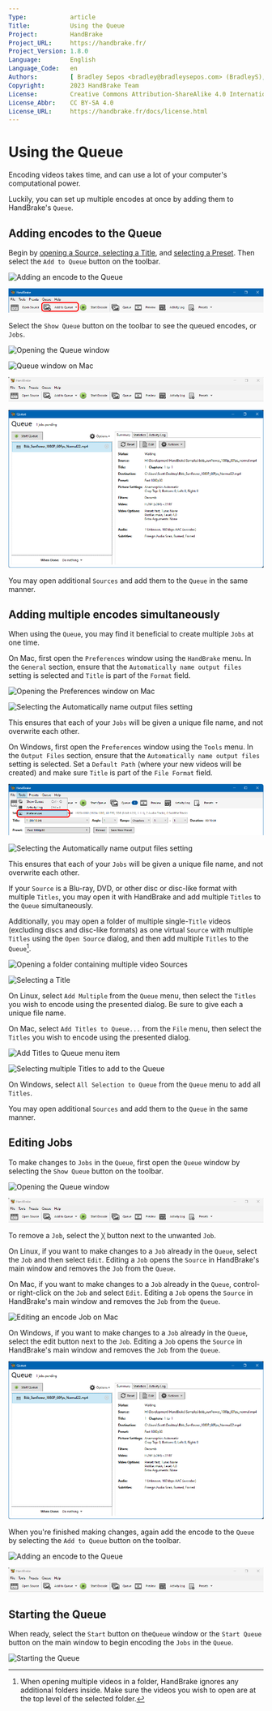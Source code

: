 ```yaml
---
Type:            article
Title:           Using the Queue
Project:         HandBrake
Project_URL:     https://handbrake.fr/
Project_Version: 1.8.0
Language:        English
Language_Code:   en
Authors:         [ Bradley Sepos <bradley@bradleysepos.com> (BradleyS), Scott (s55) ]
Copyright:       2023 HandBrake Team
License:         Creative Commons Attribution-ShareAlike 4.0 International
License_Abbr:    CC BY-SA 4.0
License_URL:     https://handbrake.fr/docs/license.html
---
```


Using the Queue
===============

Encoding videos takes time, and can use a lot of your computer's computational power.

Luckily, you can set up multiple encodes at once by adding them to HandBrake's `Queue`.

## Adding encodes to the Queue

Begin by [opening a Source, selecting a Title](../workflow/open-video-source.html), and [selecting a Preset](../workflow/select-preset.html). Then select the `Add to Queue` button on the toolbar.

<!-- .system-macos -->

![Adding an encode to the Queue](../../images/mac/add-to-queue-button-1.0.0.png "Select the Add to Queue button on the toolbar to add your encode to the queue.")

<!-- /.system-macos -->
<!-- .system-windows -->

![HandBrake toolbar on Windows](../../images/windows/add-to-queue-1.8.0.png "Select the Add to Queue button on the toolbar to add your encode to the queue.")

<!-- /.system-windows -->

Select the `Show Queue` button on the toolbar to see the queued encodes, or `Jobs`.

<!-- .system-macos -->

![Opening the Queue window](../../images/mac/queue-button-1.0.0.png "Select the Show Queue button on the toolbar to open the Queue window.")

![Queue window on Mac](../../images/mac/queue-1.8.0.png "The Queue window lists pending Jobs.")

<!-- /.system-macos -->
<!-- .system-windows -->

![HandBrake toolbar on Windows](../../images/windows/toolbar-1.8.0.png "Select the Show Queue button on the toolbar to open the Queue window.")

![Queue window on Windows](../../images/windows/queue-1.8.0.png "The Queue window lists pending Jobs.")

<!-- /.system-windows -->

You may open additional `Sources` and add them to the `Queue` in the same manner.

## Adding multiple encodes simultaneously

When using the `Queue`, you may find it beneficial to create multiple `Jobs` at one time.

<!-- .system-macos -->

On Mac, first open the `Preferences` window using the `HandBrake` menu. In the `General` section, ensure that the `Automatically name output files` setting is selected and `Title` is part of the `Format` field.

![Opening the Preferences window on Mac](../../images/mac/preferences-menu-1.0.0.png "Open the Preferences window using the HandBrake menu.")

![Selecting the Automatically name output files setting](../../images/mac/preferences-auto-naming-1.0.0.png "Select Automatically name output files to ensure unique file names when adding multiple Titles to the Queue.")

This ensures that each of your `Jobs` will be given a unique file name, and not overwrite each other.

<!-- /.system-macos -->
<!-- .system-windows -->

On Windows, first open the `Preferences` window using the `Tools` menu. In the `Output Files` section, ensure that the `Automatically name output files` setting is selected. Set a `Default Path` (where your new videos will be created) and make sure `Title` is part of the `File Format` field.

![Opening the Preferences window on Windows](../../images/windows/preferences-menu-1.8.0.png "Open the Preferences window using the Tools menu.")

![Selecting the Automatically name output files setting](../../images/windows/preferences-auto-naming-1.7.0.png "Set up Automatic File Naming to ensure unique file names when adding multiple Titles to the Queue.")

This ensures that each of your `Jobs` will be given a unique file name, and not overwrite each other.

<!-- /.system-windows -->

If your `Source` is a Blu-ray, DVD, or other disc or disc-like format with multiple `Titles`, you may open it with HandBrake and add multiple `Titles` to the `Queue` simultaneously.

Additionally, you may open a folder of multiple single-`Title` videos (excluding discs and disc-like formats) as one virtual `Source` with multiple `Titles` using the `Open Source` dialog, and then add multiple `Titles` to the `Queue`[^batch-scan-subdirectories].

<!-- .system-macos -->

![Opening a folder containing multiple video Sources](../../images/mac/open-source-dialog-folder-1.0.0.png "The Open Source dialog allows you to select a folder containing multiple video files.")

![Selecting a Title](../../images/mac/title-selection-1.1.0.png "The Title control lets you select which video clip you want to use.")

<!-- /.system-macos -->
<!-- .system-linux -->

On Linux, select `Add Multiple` from the `Queue` menu, then select the `Titles` you wish to encode using the presented dialog. Be sure to give each a unique file name.

<!-- /.system-linux -->
<!-- .system-macos -->

On Mac, select `Add Titles to Queue...` from the `File` menu, then select the `Titles` you wish to encode using the presented dialog.

![Add Titles to Queue menu item](../../images/mac/add-titles-to-queue-menu-1.0.0.png "Select Add Titles to Queue... from the File menu to open a selection dialog.")

![Selecting multiple Titles to add to the Queue](../../images/mac/add-titles-to-queue-1.0.0.png "Select the Titles you wish to encode from the Add Titles to Queue dialog.")

<!-- /.system-macos -->
<!-- .system-windows -->

On Windows, select `All Selection to Queue` from the `Queue` menu to add all `Titles`.

<!-- /.system-windows -->

You may open additional `Sources` and add them to the `Queue` in the same manner.

## Editing Jobs

To make changes to `Jobs` in the `Queue`, first open the `Queue` window by selecting the `Show Queue` button on the toolbar.

<!-- .system-macos -->

![Opening the Queue window](../../images/mac/queue-button-1.0.0.png "Select the Show Queue button on the toolbar to open the Queue window.")

<!-- /.system-macos -->
<!-- .system-windows -->

![HandBrake toolbar on Windows](../../images/windows/toolbar-1.8.0.png "Select the Show Queue button on the toolbar to open the Queue window.")

<!-- /.system-windows -->

To remove a `Job`, select the `╳` button next to the unwanted `Job`.

<!-- .system-linux -->

On Linux, if you want to make changes to a `Job` already in the `Queue`, select the `Job` and then select `Edit`. Editing a `Job` opens the `Source` in HandBrake's main window and removes the `Job` from the `Queue`.

<!-- /.system-linux -->
<!-- .system-macos -->

On Mac, if you want to make changes to a `Job` already in the `Queue`, control- or right-click on the `Job` and select `Edit`. Editing a `Job` opens the `Source` in HandBrake's main window and removes the `Job` from the `Queue`.

![Editing an encode Job on Mac](../../images/mac/queue-edit-1.0.0.png "Control- or right-click the Job and select Edit to make changes.")

<!-- /.system-macos -->
<!-- .system-windows -->

On Windows, if you want to make changes to a `Job` already in the `Queue`, select the edit button next to the `Job`. Editing a `Job` opens the `Source` in HandBrake's main window and removes the `Job` from the `Queue`.

![Editing an encode Job on Windows](../../images/windows/queue-1.8.0.png "Select the edit button, which looks like a sheet of paper, to make changes to a Job.")

<!-- /.system-windows -->

When you're finished making changes, again add the encode to the `Queue` by selecting the `Add to Queue` button on the toolbar.

<!-- .system-macos -->

![Adding an encode to the Queue](../../images/mac/add-to-queue-button-1.0.0.png "Select the Add to Queue button on the toolbar to add your encode to the queue.")

<!-- /.system-macos -->
<!-- .system-windows -->

![HandBrake toolbar on Windows](../../images/windows/toolbar-1.8.0.png "Select the Add to Queue button on the toolbar to add your encode to the queue.")

<!-- /.system-windows -->

## Starting the Queue

When ready, select the `Start` button on the`Queue` window or the `Start Queue` button on the main window to begin encoding the `Jobs` in the `Queue`.

<!-- .system-macos -->

![Starting the Queue](../../images/mac/start-queue-button-1.0.0.png "The Start Queue button begins encoding the Jobs in the Queue.")

<!-- /.system-macos -->

[^batch-scan-subdirectories]: When opening multiple videos in a folder, HandBrake ignores any additional folders inside. Make sure the videos you wish to open are at the top level of the selected folder.
